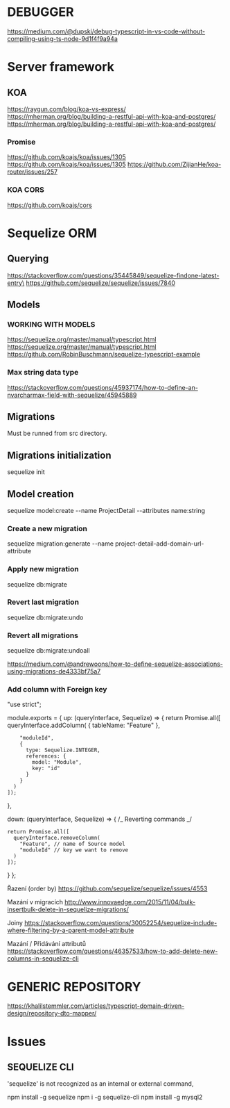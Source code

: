 # DEBUGGER

https://medium.com/@dupski/debug-typescript-in-vs-code-without-compiling-using-ts-node-9d1f4f9a94a

# Server framework

## KOA

https://raygun.com/blog/koa-vs-express/
https://mherman.org/blog/building-a-restful-api-with-koa-and-postgres/
https://mherman.org/blog/building-a-restful-api-with-koa-and-postgres/

### Promise

https://github.com/koajs/koa/issues/1305
https://github.com/koajs/koa/issues/1305
https://github.com/ZijianHe/koa-router/issues/257

### KOA CORS

https://github.com/koajs/cors

# Sequelize ORM

## Querying

https://stackoverflow.com/questions/35445849/sequelize-findone-latest-entry\
https://github.com/sequelize/sequelize/issues/7840

## Models

### WORKING WITH MODELS

https://sequelize.org/master/manual/typescript.html
https://sequelize.org/master/manual/typescript.html
https://github.com/RobinBuschmann/sequelize-typescript-example

### Max string data type

https://stackoverflow.com/questions/45937174/how-to-define-an-nvarcharmax-field-with-sequelize/45945889

## Migrations

Must be runned from src directory.

## Migrations initialization

sequelize init

## Model creation

sequelize model:create --name ProjectDetail --attributes name:string

### Create a new migration

sequelize migration:generate --name project-detail-add-domain-url-attribute

### Apply new migration

sequelize db:migrate

### Revert last migration

sequelize db:migrate:undo

### Revert all migrations

sequelize db:migrate:undoall

https://medium.com/@andrewoons/how-to-define-sequelize-associations-using-migrations-de4333bf75a7

### Add column with Foreign key

"use strict";

module.exports = {
up: (queryInterface, Sequelize) => {
return Promise.all([
queryInterface.addColumn(
{ tableName: "Feature" },

        "moduleId",
        {
          type: Sequelize.INTEGER,
          references: {
            model: "Module",
            key: "id"
          }
        }
      )
    ]);

},

down: (queryInterface, Sequelize) => {
/_ Reverting commands _/

    return Promise.all([
      queryInterface.removeColumn(
        "Feature", // name of Source model
        "moduleId" // key we want to remove
      )
    ]);

}
};

Řazení (order by)
https://github.com/sequelize/sequelize/issues/4553

Mazání v migracích
http://www.innovaedge.com/2015/11/04/bulk-insertbulk-delete-in-sequelize-migrations/

Joiny
https://stackoverflow.com/questions/30052254/sequelize-include-where-filtering-by-a-parent-model-attribute

Mazání / Přidávání attributů
https://stackoverflow.com/questions/46357533/how-to-add-delete-new-columns-in-sequelize-cli

# GENERIC REPOSITORY

https://khalilstemmler.com/articles/typescript-domain-driven-design/repository-dto-mapper/

# Issues

## SEQUELIZE CLI

'sequelize' is not recognized as an internal or external command,

npm install -g sequelize
npm i -g sequelize-cli
npm install -g mysql2
